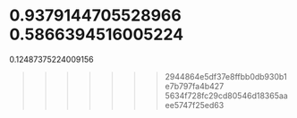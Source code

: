 0.9379144705528966
0.5866394516005224
=======
0.12487375224009156
>>>>>>> 2944864e5df37e8ffbb0db930b1e7b797fa4b427
>>>>>>> 5634f728fc29cd80546d18365aaee5747f25ed63
